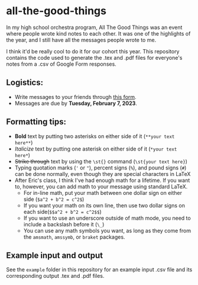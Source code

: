 # all-the-good-things

In my high school orchestra program, All The Good Things was an event where people wrote kind notes to each other. It was one of the highlights of the year, and I still have all the messages people wrote to me.

I think it'd be really cool to do it for our cohort this year. This repository contains the code used to generate the .tex and .pdf files for everyone's notes from a .csv of Google Form responses.

## Logistics:

- Write messages to your friends through [this form](https://tinyurl.com/atgt2023).
- Messages are due by **Tuesday, February 7, 2023**.

## Formatting tips:

- **Bold** text by putting two asterisks on either side of it (`**your text here**`)
- *Italicize* text by putting one asterisk on either side of it (`*your text here*`)
- ~~Strike through~~ text by using the `\st{}` command (`\st{your text here}`)
- Typing quotation marks (`'` or `"`), percent signs (`%`), and pound signs (`#`) can be done normally, even though they are special characters in LaTeX
- After Eric's class, I think I've had enough math for a lifetime. If you want to, however, you can add math to your message using standard LaTeX. 
  - For in-line math, put your math between one dollar sign on either side (`$a^2 + b^2 = c^2$`)
  - If you want your math on its own line, then use two dollar signs on each side(`$$a^2 + b^2 = c^2$$`)
  - If you want to use an underscore outside of math mode, you need to include a backslash before it (`\_`)
  - You can use any math symbols you want, as long as they come from the `amsmath`, `amssymb`, or `braket` packages.

## Example input and output
See the `example` folder in this repository for an example input .csv file and its corresponding output .tex and .pdf files.